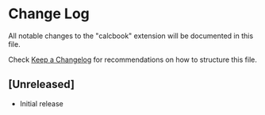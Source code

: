 # Change Log

All notable changes to the "calcbook" extension will be documented in this file.

Check [Keep a Changelog](http://keepachangelog.com/) for recommendations on how to structure this file.

## [Unreleased]

- Initial release